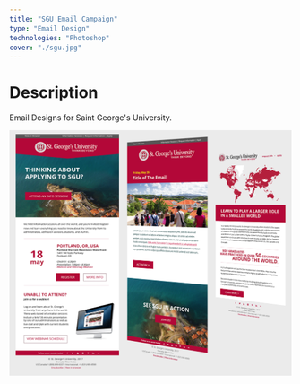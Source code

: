 ```yaml
---
title: "SGU Email Campaign"
type: "Email Design"
technologies: "Photoshop"
cover: "./sgu.jpg"
---
```

# Description

Email Designs for Saint George's University.

![](./sgu-preview.png)